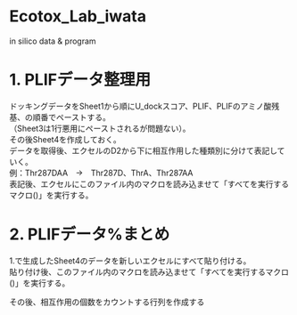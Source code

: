 # Ecotox_Lab_iwata
 in silico data & program

# 1. PLIFデータ整理用
ドッキングデータをSheet1から順にU_dockスコア、PLIF、PLIFのアミノ酸残基、の順番でペーストする。<br>
（Sheet3は1行悪用にペーストされるが問題ない）。<br>
その後Sheet4を作成しておく。<br>
データを取得後、エクセルのD2から下に相互作用した種類別に分けて表記していく。<br>
例：Thr287DAA　→　Thr287D、ThrA、Thr287AA<br>
表記後、エクセルにこのファイル内のマクロを読み込ませて「すべてを実行するマクロ()」を実行する。<br>

# 2. PLIFデータ%まとめ
1.で生成したSheet4のデータを新しいエクセルにすべて貼り付ける。<br>
貼り付け後、このファイル内のマクロを読み込ませて「すべてを実行するマクロ()」を実行する。<br>

その後、相互作用の個数をカウントする行列を作成する
